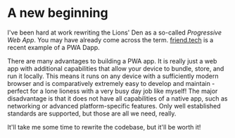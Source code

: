 # A new beginning
I've been hard at work rewriting the Lions' Den as a so-called *Progressive Web App*. You may have already come across the term. [friend.tech](https://friend.tech/) is a recent example of a PWA Dapp.

There are many advantages to building a PWA app. It is really just a web app with additional capabilities that allow your device to bundle, store, and run it locally. This means it runs on any device with a sufficiently modern browser and is comparatively extremely easy to develop and maintain - perfect for a lone lioness with a very busy day job like myself! The major disadvantage is that it does not have all capabilities of a native app, such as networking or advanced platform-specific features. Only well established standards are supported, but those are all we need, really.

It'll take me some time to rewrite the codebase, but it'll be worth it!
